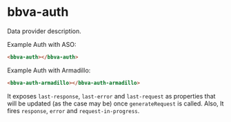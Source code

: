 # bbva-auth

Data provider description.

Example Auth with ASO:
```html
<bbva-auth></bbva-auth>
```

Example Auth with Armadillo:
```html
<bbva-auth-armadillo></bbva-auth-armadillo>
```

It exposes `last-response`, `last-error` and `last-request` as properties that will be updated (as the case may be) once `generateRequest` is called.
Also, It fires `response`, `error` and `request-in-progress`.